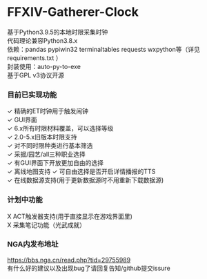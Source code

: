 # FFXIV-Gatherer-Clock

基于Python3.9.5的本地时限采集时钟  
代码理论兼容Python3.8.x  
依赖：pandas pypiwin32 terminaltables requests wxpython等（详见 requirements.txt ）  
封装使用：auto-py-to-exe  
基于GPL v3协议开源

### 目前已实现功能</br>

✓ 精确的ET时钟用于触发闹钟  
✓ GUI界面  
✓ 6.x所有时限材料覆盖，可以选择等级  
✓ 2.0-5.x旧版本时限支持  
✓ 对不同时限种类进行基本筛选  
✓ 采掘/园艺/all三种职业选择  
✓ 有GUI界面下开放更加自由的选择  
✓ 离线地图支持
✓ 可自由选择是否开启详情播报的TTS  
✓ 在线数据源支持(用于更新数据源时不用重新下载数据源)  

### 计划中功能

X ACT触发器支持(用于直接显示在游戏界面里)  
X 采集笔记功能（光武成就）

### NGA内发布地址

https://bbs.nga.cn/read.php?tid=29755989  
有什么好的建议以及出现bug了请回复告知/github提交issure  
